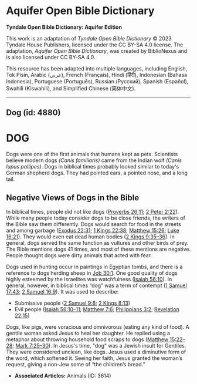 # Aquifer Open Bible Dictionary

**Tyndale Open Bible Dictionary: Aquifer Edition**

This work is an adaptation of *Tyndale Open Bible Dictionary* © 2023 Tyndale House Publishers, licensed under the CC BY\-SA 4\.0 license. The adaptation, *Aquifer Open Bible Dictionary*, was created by BiblioNexus and is also licensed under CC BY\-SA 4\.0\.

This resource has been adapted into multiple languages, including English, Tok Pisin, Arabic (عربي), French (Français), Hindi (हिंदी), Indonesian (Bahasa Indonesia), Portuguese (Português), Russian (Русский), Spanish (Español), Swahili (Kiswahili), and Simplified Chinese (简体中文).



--------------------------------

## Dog (id: 4880)

DOG
===

Dogs were one of the first animals that humans kept as pets. Scientists believe modern dogs *(Canis familiaris)* came from the Indian wolf *(Canis lupus pallipes)*. Dogs in biblical times probably looked similar to today's German shepherd dogs. They had pointed ears, a pointed nose, and a long tail.

Negative Views of Dogs in the Bible
-----------------------------------

In biblical times, people did not like dogs ([Proverbs 26:11](https://ref.ly/Prov26:11); [2 Peter 2:22](https://ref.ly/2Pet2:22)). While many people today consider dogs to be close friends, the writers of the Bible saw them differently. Dogs would search for food in the streets and among garbage ([Exodus 22:31](https://ref.ly/Exod22:31); [1 Kings 22:38](https://ref.ly/1Kgs22:38); [Matthew 15:26](https://ref.ly/Matt15:26); [Luke 16:21](https://ref.ly/Luke16:21)). They would even eat dead human bodies ([2 Kings 9:35–36](https://ref.ly/2Kgs9:35-2Kgs9:36)). In general, dogs served the same function as vultures and other birds of prey. The Bible mentions dogs 41 times, and most of these mentions are negative. People thought dogs were dirty animals that acted with fear.

Dogs used in hunting occur in paintings in Egyptian tombs, and there is a reference to dogs herding sheep in [Job 30:1](https://ref.ly/Job30:1). One good quality of dogs highly esteemed by the Israelites was watchfulness ([Isaiah 56:10](https://ref.ly/Isa56:10)). In general, however, in biblical times “dog” was a term of contempt ([1 Samuel 17:43](https://ref.ly/1Sam17:43); [2 Samuel 16:9](https://ref.ly/2Sam16:9)). It was used to describe: 

* Submissive people ([2 Samuel 9:8](https://ref.ly/2Sam9:8); [2 Kings 8:13](https://ref.ly/2Kgs8:13))
* Evil people ([Isaiah 56:10–11](https://ref.ly/Isa56:10-Isa56:11); [Matthew 7:6](https://ref.ly/Matt7:6); [Philippians 3:2](https://ref.ly/Phil3:2); [Revelation 22:15](https://ref.ly/Rev22:15))

Dogs, like pigs, were voracious and omnivorous (eating any kind of food). A gentile woman asked Jesus to heal her daughter. He replied using a metaphor about throwing household food scraps to dogs ([Matthew 15:22–28](https://ref.ly/Matt15:22-Matt15:28); [Mark 7:25–30](https://ref.ly/Mark7:25-Mark7:30)). In Jesus's time, "dog" was a Jewish insult for Gentiles. They were considered unclean, like dogs. Jesus used a diminutive form of the word, which softened it. Seeing her faith, Jesus granted the woman’s request, giving a non\-Jew some of “the children’s bread.”

* **Associated Articles:** Animals (ID: 3614)

